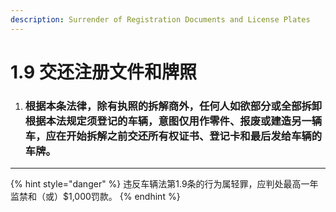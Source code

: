 ```yaml
---
description: Surrender of Registration Documents and License Plates
---
```


# 1.9 交还注册文件和牌照

1.  ### 根据本条法律，除有执照的拆解商外，任何人如欲部分或全部拆卸根据本法规定须登记的车辆，意图仅用作零件、报废或建造另一辆车，应在开始拆解之前交还所有权证书、登记卡和最后发给车辆的车牌。

***

{% hint style="danger" %}
违反车辆法第1.9条的行为属轻罪，应判处最高一年监禁和（或）$1,000罚款。
{% endhint %}